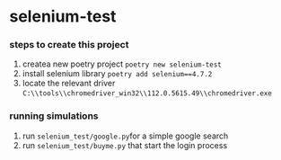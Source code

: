 # selenium-test

### steps to create this project

1. createa new poetry project `poetry new selenium-test`
2. install selenium library `poetry add selenium==4.7.2`
3. locate the relevant driver `C:\\tools\\chromedriver_win32\\112.0.5615.49\\chromedriver.exe`

### running simulations

1. run `selenium_test/google.py`for a simple google search
2. run `selenium_test/buyme.py` that start the login process

